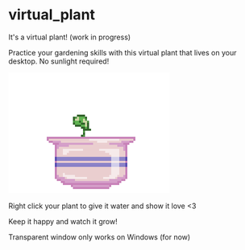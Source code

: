 # virtual_plant
 It's a virtual plant! (work in progress)

 Practice your gardening skills with this virtual plant that lives on your desktop. No sunlight required!

![happy_plant](https://github.com/juliacodessometimes/virtual_plant/blob/master/img/happy_1.gif)

 Right click your plant to give it water and show it love <3

Keep it happy and watch it grow!


 Transparent window only works on Windows (for now)

